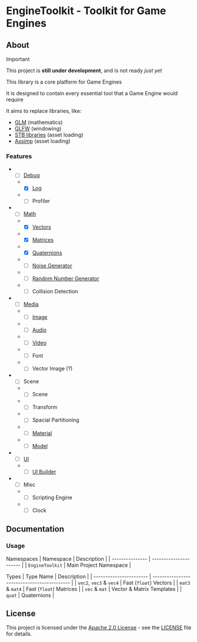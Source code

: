 # EngineToolkit - Toolkit for Game Engines

## About

> [!IMPORTANT]
> This project is **still under development**, and is not ready *just yet*

This library is a core platform for Game Engines

It is designed to contain every essential tool that a Game Engine would require

It aims to replace libraries, like:
- [GLM](https://glm.g-truc.net/0.9.9) (mathematics)
- [GLFW](https://www.glfw.org) (windowing)
- [STB libraries](https://github.com/nothings/stb) (asset loading)
- [Assimp](https://assimp.org) (asset loading)

### Features

* - [ ] [Debug](../include/EngineToolkit/debug)
  * - [x] [Log](../include/EngineToolkit/debug/log.hpp)
  * - [ ] Profiler
* - [ ] [Math](../include/EngineToolkit/math)
  * - [x] [Vectors](../include/EngineToolkit/math/vector)
  * - [x] [Matrices](../include/EngineToolkit/math/matrix)
  * - [x] [Quaternions](../include/EngineToolkit/math/quaternion)
  * - [ ] [Noise Generator](../include/EngineToolkit/math/noise)
  * - [ ] [Random Number Generator](../include/EngineToolkit/math/random)
  * - [ ] Collision Detection
* - [ ] [Media](../include/EngineToolkit/media)
  * - [ ] [Image](../include/EngineToolkit/media/image.hpp)
  * - [ ] [Audio](../include/EngineToolkit/media/audio.hpp)
  * - [ ] [Video](../include/EngineToolkit/media/video.hpp)
  * - [ ] Font
  * - [ ] Vector Image (?)
* - [ ] Scene
  * - [ ] Scene
  * - [ ] Transform
  * - [ ] Spacial Partitioning
  * - [ ] [Material](../include/EngineToolkit/model/material.hpp)
  * - [ ] [Model](../include/EngineToolkit/model/model.hpp)
* - [ ] [UI](../include/EngineToolkit/UI)
  * - [ ] [UI Builder](../include/EngineToolkit/UI/ui.hpp)
* - [ ] Misc
  * - [ ] Scripting Engine
  * - [ ] Clock

## Documentation

### Usage

Namespaces
| Namespace       | Description            |
| --------------- | ---------------------- |
| `EngineToolkit` | Main Project Namespace |

Types
| Type Name               | Description                                 |
| ----------------------- | ------------------------------------------- |
| `vec2`, `vec3` & `vec4` | Fast (`float`) Vectors                      |
| `mat3` & `mat4`         | Fast (`float`) Matrices                     |
| `vec` & `mat`           | Vector & Matrix Templates                   |
| `quat`                  | Quaternions                                 |

## License

This project is licensed under the [Apache 2.0 License](LICENSE) - see the [LICENSE](LICENSE) file for details.